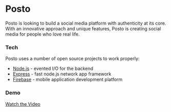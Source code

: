 # Posto
Posto is looking to build a social media platform with authenticity at its core. With an innovative approach and unique features, Posto is creating social media for people who love real life.

### Tech
Posto uses a number of open source projects to work properly:
- [Node.js](https://nodejs.org/en/) - evented I/O for the backend
- [Express](https://expressjs.com) - fast node.js network app framework
- [Firebase](https://firebase.google.com) - mobile application development platform

### Demo
[Watch the Video](https://img.youtube.com/vi/GiEf_VRIOiw/0.jpg)


